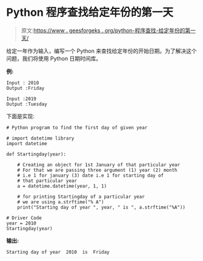 # Python 程序查找给定年份的第一天

> 原文:[https://www . geesforgeks . org/python-程序查找-给定年份的第一天/](https://www.geeksforgeeks.org/python-program-to-find-the-first-day-of-given-year/)

给定一年作为输入，编写一个 Python 来查找给定年份的开始日期。为了解决这个问题，我们将使用 Python 日期时间库。

**例:**

```
Input : 2010
Output :Friday

Input :2019
Output :Tuesday

```

下面是实现:

```
# Python program to find the first day of given year

# import datetime library
import datetime

def Startingday(year):

    # Creating an object for 1st January of that particular year
    # For that we are passing three argument (1) year (2) month
    # i.e 1 for january (3) date i.e 1 for starting day of 
    # that particular year
    a = datetime.datetime(year, 1, 1)

    # for printing Startingday of a particular year 
    # we are using a.strftime("% A")
    print("Starting day of year ", year, " is ", a.strftime("%A"))

# Driver Code
year = 2010
Startingday(year)
```

**输出:**

```
Starting day of year  2010  is  Friday

```